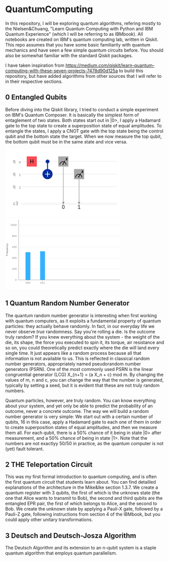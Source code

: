 # QuantumComputing


In this repository, I will be exploring quantum algorithms, refering mostly to the Nielsen&Chuang, "Learn Quantum Computing with Python and IBM Quantum Experience" (which I will be referring to as IBMbook). All notebooks are created on IBM's quantum computing lab, written in Qiskit. This repo assumes that you have some basic familiarity with quantum mechanics and have seen a few simple quantum circuits before. You should also be somewhat familiar with the standard Qiskit packages.

I have taken inspiration from https://medium.com/qiskit/learn-quantum-computing-with-these-seven-projects-7478d90d125a to build this repository, but have added algorithms from other sources that I will refer to in their respective sections.

## 0 Entangled Qubits

Before diving into the Qiskit library, I tried to conduct a simple experiment on IBM's Quantum Composer. It is basically the simplest form of entaglement of two states. Both states start out in |0>, I apply a Hadamard gate to the top state to create a superposition state of equal amplitudes. To entangle the states, I apply a CNOT gate with the top state being the control qubit and the bottom state the target. When we now measure the top qubit, the bottom qubit must be in the same state and vice versa. 

![Circuit Composer](/images/entangledCoinsComposer.png) ![Histogram of Measured States](/images/entangledCoinsHistResized.png)

## 1 Quantum Random Number Generator

The quantum random number generator is interesting when first working with quantum computers, as it exploits a fundamental property of quantum particles: they actually behave randomly. In fact, in our everyday life we never observe *true* randomness. Say you're rolling a die. Is the outcome truly random? If you knew everything about the system - the weight of the die, its shape, the force you executed to spin it, its torque, air resistance and so on, you could theoretically predict exactly where the die will land every single time. It just appears like a random process because all that information is not available to us. This is reflected in classical random number generators, appropriately named pseudorandom number generators (PSRN). One of the most commonly used PSRN is the linear congruential generator (LCG) X_{n+1} = (a X_n + c) mod m. By changing the values of m, n and c, you can change the way that the number is generated, typically by setting a seed, but it is evident that these are not truly random numbers. 

Quantum particles, however, are truly random. You can know everything about your system, and yet only be able to predict the probability of an outcome, never a concrete outcome. The way we will build a random number generator is very simple: We start out with a certain number of qubits, 16 in this case, apply a Hadamard gate to each one of them in order to create superposition states of equal amplitudes, and then we measure them all. For each qubit, there is a 50% chance of it being in state |0> after measurement, and a 50% chance of being in state |1>. Note that the numbers are not exactlyy 50/50  in practice, as the quantum computer is not (yet) fault tolerant.

## 2 THE Teleportation Circuit

This was my first formal introduction to quantum computing, and is often the first quantum circuit that students learn about. You can find detailled explanations of the architecture in the Mike&Ike section 1.3.7. We create a quantum register with 3 qubits, the first of which is the unknows state (the one that Alice wants to transmit to Bob), the second and third qubits are the entangled EPR pair, the first of which belongs to Alice, and the second to Bob. We create the unknown state by applying a Pauli-X gate, followed by a Pauli-Z gate, following instructions from section 4 of the IBMbook, but you could apply other unitary transformations. 

## 3 Deutsch and Deutsch-Josza Algorithm

The Deutsch Algorithm and its extension to an n-qubit system is a staple quantum algorithm that employs quantum parallelism.
